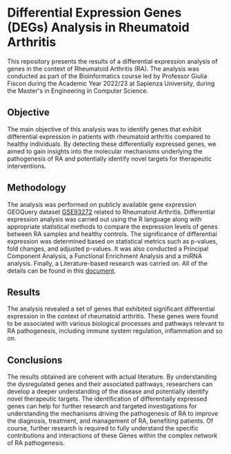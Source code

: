 # Differential Expression Genes (DEGs) Analysis in Rheumatoid Arthritis

This repository presents the results of a differential expression analysis of genes in the context of Rheumatoid Arthritis (RA). The analysis was conducted as part of the Bioinformatics course led by Professor Giulia Fiscon during the Academic Year 2022/23 at Sapienza University, during the Master's in Engineering in Computer Science.

## Objective

The main objective of this analysis was to identify genes that exhibit differential expression in patients with rheumatoid arthritis compared to healthy individuals. By detecting these differentially expressed genes, we aimed to gain insights into the molecular mechanisms underlying the pathogenesis of RA and potentially identify novel targets for therapeutic interventions.

## Methodology

The analysis was performed on publicly available gene expression GEOQuery dataset [GSE93272](https://www.ncbi.nlm.nih.gov/geo/query/acc.cgi?acc=GSE93272) related to Rheumatoid Arthritis. Differential expression analysis was carried out using the R language along with appropriate statistical methods to compare the expression levels of genes between RA samples and healthy controls. The significance of differential expression was determined based on statistical metrics such as p-values, fold changes, and adjusted p-values.
It was also conducted a Principal Component Analysis, a Functional Enrichment Analysis and a miRNA analysis. Finally, a Literature-based research was carried on. All of the details can be found in this [document](https://github.com/francesco-fortunato/Differential-Expressed-Genes-Analysis-Rheumatoid-Arthritis/blob/main/doc/Bioinformatics_Fortunato_Francesco_1848527.pdf).

## Results

The analysis revealed a set of genes that exhibited significant differential expression in the context of rheumatoid arthritis. These genes were found to be associated with various biological processes and pathways relevant to RA pathogenesis, including immune system regulation, inflammation and so on.

## Conclusions

The results obtained are coherent with actual literature. By understanding the dysregulated genes and their associated pathways, researchers can develop a deeper understanding of the disease and potentially identify novel therapeutic targets. The identification of differentially expressed genes can help for further research and targeted investigations for understanding the mechanisms driving the pathogenesis of RA to improve the diagnosis, treatment, and management of RA, benefiting patients. Of course, further research is required to fully understand the specific contributions and interactions of these Genes within the complex network of RA pathogenesis. 
